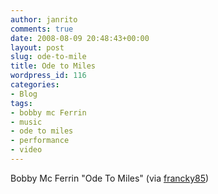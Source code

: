 ```yaml
---
author: janrito
comments: true
date: 2008-08-09 20:48:43+00:00
layout: post
slug: ode-to-mile
title: Ode to Miles
wordpress_id: 116
categories:
- Blog
tags:
- bobby mc Ferrin
- music
- ode to miles
- performance
- video
---
```



Bobby Mc Ferrin "Ode To Miles" (via [francky85](http://youtube.com/user/francky85))
